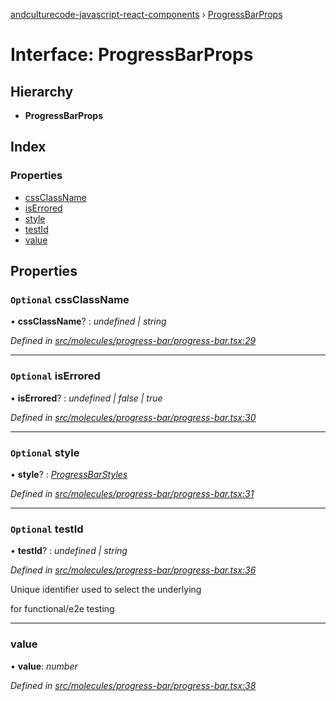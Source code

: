 [andculturecode-javascript-react-components](../README.md) › [ProgressBarProps](progressbarprops.md)

# Interface: ProgressBarProps

## Hierarchy

* **ProgressBarProps**

## Index

### Properties

* [cssClassName](progressbarprops.md#optional-cssclassname)
* [isErrored](progressbarprops.md#optional-iserrored)
* [style](progressbarprops.md#optional-style)
* [testId](progressbarprops.md#optional-testid)
* [value](progressbarprops.md#value)

## Properties

### `Optional` cssClassName

• **cssClassName**? : *undefined | string*

*Defined in [src/molecules/progress-bar/progress-bar.tsx:29](https://github.com/AndcultureCode/AndcultureCode.JavaScript.React.Components/blob/3b573d9/src/molecules/progress-bar/progress-bar.tsx#L29)*

___

### `Optional` isErrored

• **isErrored**? : *undefined | false | true*

*Defined in [src/molecules/progress-bar/progress-bar.tsx:30](https://github.com/AndcultureCode/AndcultureCode.JavaScript.React.Components/blob/3b573d9/src/molecules/progress-bar/progress-bar.tsx#L30)*

___

### `Optional` style

• **style**? : *[ProgressBarStyles](../enums/progressbarstyles.md)*

*Defined in [src/molecules/progress-bar/progress-bar.tsx:31](https://github.com/AndcultureCode/AndcultureCode.JavaScript.React.Components/blob/3b573d9/src/molecules/progress-bar/progress-bar.tsx#L31)*

___

### `Optional` testId

• **testId**? : *undefined | string*

*Defined in [src/molecules/progress-bar/progress-bar.tsx:36](https://github.com/AndcultureCode/AndcultureCode.JavaScript.React.Components/blob/3b573d9/src/molecules/progress-bar/progress-bar.tsx#L36)*

Unique identifier used to select the underlying <div> for functional/e2e testing

___

###  value

• **value**: *number*

*Defined in [src/molecules/progress-bar/progress-bar.tsx:38](https://github.com/AndcultureCode/AndcultureCode.JavaScript.React.Components/blob/3b573d9/src/molecules/progress-bar/progress-bar.tsx#L38)*
